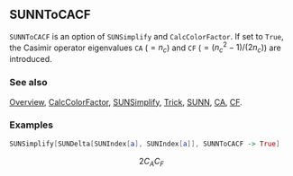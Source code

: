 ## SUNNToCACF

`SUNNToCACF` is an option of `SUNSimplify` and `CalcColorFactor`. If set to `True`, the Casimir operator eigenvalues `CA` ($=n_c$) and `CF` ($=(n_c^2-1)/(2 n_c)$) are introduced.

### See also

[Overview](Extra/FeynCalc.md), [CalcColorFactor](CalcColorFactor.md), [SUNSimplify](SUNSimplify.md), [Trick](Trick.md), [SUNN](SUNN.md), [CA](CA.md), [CF](CF.md).

### Examples

```mathematica
SUNSimplify[SUNDelta[SUNIndex[a], SUNIndex[a]], SUNNToCACF -> True]
```

$$2 C_A C_F$$